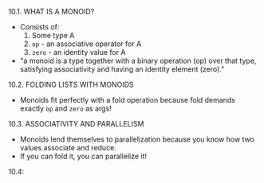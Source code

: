 10.1. WHAT IS A MONOID?
* Consists of:
    1) Some type A
    2) `op` - an associative operator for A
    3) `zero` - an identity value for A
* "a monoid is a type together with a binary operation (op) over that type, satisfying associativity
   and having an identity element (zero)."

10.2. FOLDING LISTS WITH MONOIDS
* Monoids fit perfectly with a fold operation because fold demands exactly `op` and `zero` as args!

10.3. ASSOCIATIVITY AND PARALLELISM
* Monoids lend themselves to parallelization because you know how two values associate and reduce.
* If you can fold it, you can parallelize it!

10.4: